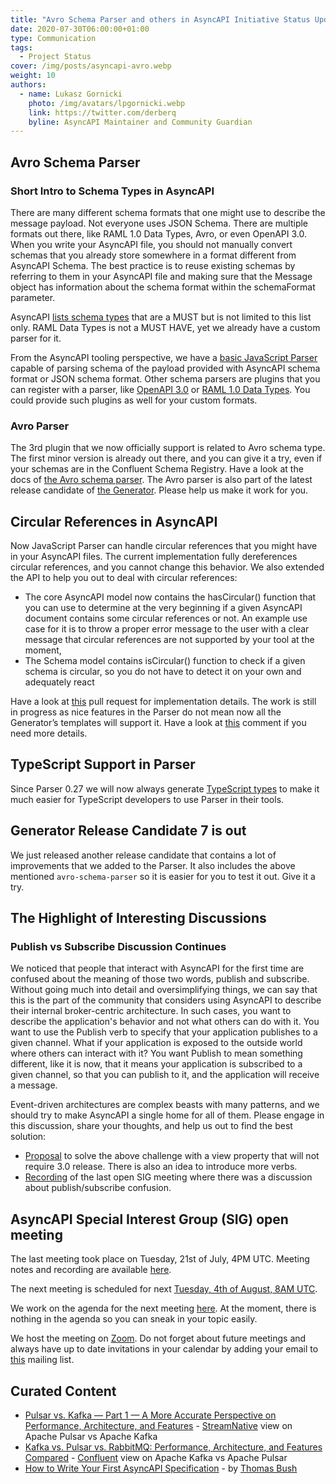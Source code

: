 ```yaml
---
title: "Avro Schema Parser and others in AsyncAPI Initiative Status Update (week 31, 2020)"
date: 2020-07-30T06:00:00+01:00
type: Communication
tags:
  - Project Status
cover: /img/posts/asyncapi-avro.webp
weight: 10
authors:
  - name: Lukasz Gornicki
    photo: /img/avatars/lpgornicki.webp
    link: https://twitter.com/derberq
    byline: AsyncAPI Maintainer and Community Guardian
---
```


## Avro Schema Parser

### Short Intro to Schema Types in AsyncAPI

There are many different schema formats that one might use to describe the message payload. Not everyone uses JSON Schema. There are multiple formats out there, like RAML 1.0 Data Types, Avro, or even OpenAPI 3.0. When you write your AsyncAPI file, you should not manually convert schemas that you already store somewhere in a format different from AsyncAPI Schema. The best practice is to reuse existing schemas by referring to them in your AsyncAPI file and making sure that the Message object has information about the schema format within the schemaFormat parameter. 

AsyncAPI [lists schema types](https://www.asyncapi.com/docs/specifications/2.0.0/#messageObjectSchemaFormatTable) that are a MUST but is not limited to this list only. RAML Data Types is not a MUST HAVE, yet we already have a custom parser for it.

From the AsyncAPI tooling perspective, we have a [basic JavaScript Parser](https://github.com/asyncapi/parser-js/) capable of parsing schema of the payload provided with AsyncAPI schema format or JSON schema format. Other schema parsers are plugins that you can register with a parser, like [OpenAPI 3.0](https://github.com/asyncapi/openapi-schema-parser) or [RAML 1.0 Data Types](https://github.com/asyncapi/raml-dt-schema-parser). You could provide such plugins as well for your custom formats.

### Avro Parser

The 3rd plugin that we now officially support is related to Avro schema type. The first minor version is already out there, and you can give it a try, even if your schemas are in the Confluent Schema Registry. Have a look at the docs of [the Avro schema parser](https://github.com/asyncapi/avro-schema-parser). The Avro parser is also part of the latest release candidate of [the Generator](https://github.com/asyncapi/generator/). Please help us make it work for you.

## Circular References in AsyncAPI

Now JavaScript Parser can handle circular references that you might have in your AsyncAPI files. The current implementation fully dereferences circular references, and you cannot change this behavior. We also extended the API to help you out to deal with circular references:

- The core AsyncAPI model now contains the hasCircular() function that you can use to determine at the very beginning if a given AsyncAPI document contains some circular references or not. An example use case for it is to throw a proper error message to the user with a clear message that circular references are not supported by your tool at the moment,
- The Schema model contains isCircular() function to check if a given schema is circular, so you do not have to detect it on your own and adequately react

Have a look at [this](https://github.com/asyncapi/parser-js/pull/94/files) pull request for implementation details. The work is still in progress as nice features in the Parser do not mean now all the Generator’s templates will support it. Have a look at [this](https://github.com/asyncapi/parser-js/issues/83#issuecomment-659958312) comment if you need more details.

## TypeScript Support in Parser

Since Parser 0.27 we will now always generate [TypeScript types](https://github.com/asyncapi/parser-js/blob/master/types.d.ts) to make it much easier for TypeScript developers to use Parser in their tools.

## Generator Release Candidate 7 is out

We just released another release candidate that contains a lot of improvements that we added to the Parser. It also includes the above mentioned `avro-schema-parser` so it is easier for you to test it out. Give it a try.

## The Highlight of Interesting Discussions

### Publish vs Subscribe Discussion Continues

We noticed that people that interact with AsyncAPI for the first time are confused about the meaning of those two words, publish and subscribe. Without going much into detail and oversimplifying things, we can say that this is the part of the community that considers using AsyncAPI to describe their internal broker-centric architecture. In such cases, you want to describe the application's behavior and not what others can do with it. You want to use the Publish verb to specify that your application publishes to a given channel. What if your application is exposed to the outside world where others can interact with it? You want Publish to mean something different, like it is now, that it means your application is subscribed to a given channel, so that you can publish to it, and the application will receive a message. 

Event-driven architectures are complex beasts with many patterns, and we should try to make AsyncAPI a single home for all of them. Please engage in this discussion, share your thoughts, and help us out to find the best solution:

- [Proposal](https://github.com/asyncapi/asyncapi/issues/390) to solve the above challenge with a view property that will not require 3.0 release. There is also an idea to introduce more verbs.
- [Recording](https://www.youtube.com/watch?v=U6h7LwdEr0w) of the last open SIG meeting where there was a discussion about publish/subscribe confusion.

## AsyncAPI Special Interest Group (SIG) open meeting

The last meeting took place on Tuesday, 21st of July, 4PM UTC. Meeting notes and recording are available [here](https://github.com/asyncapi/asyncapi/issues/404). 

The next meeting is scheduled for next [Tuesday, 4th of August, 8AM UTC](https://everytimezone.com/s/6df9fcca). 

We work on the agenda for the next meeting [here](https://github.com/asyncapi/asyncapi/issues/417). At the moment, there is nothing in the agenda so you can sneak in your topic easily. 

We host the meeting on [Zoom](https://zoom.us/j/165106914). Do not forget about future meetings and always have up to date invitations in your calendar by adding your email to [this](https://groups.google.com/forum/#!forum/asyncapi-users) mailing list.

## Curated Content

- [Pulsar vs. Kafka — Part 1 — A More Accurate Perspective on Performance, Architecture, and Features](https://streamnative.io/blog/tech/pulsar-vs-kafka-part-1) - [StreamNative](https://streamnative.io/) view on Apache Pulsar vs Apache Kafka
- [Kafka vs. Pulsar vs. RabbitMQ: Performance, Architecture, and Features Compared](https://www.confluent.io/kafka-vs-pulsar/) - [Confluent](https://www.confluent.io/) view on Apache Kafka vs Apache Pulsar
- [How to Write Your First AsyncAPI Specification](https://nordicapis.com/how-to-write-your-first-asyncapi-specification/) - by [Thomas Bush](https://nordicapis.com/author/thomas_bush/)
